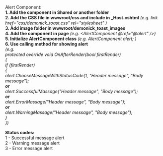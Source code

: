 Alert Component:  
**1. Add the component in Shared or another folder**  
**2. Add the CSS file in wwwroot/css and include in _Host.cshtml** _(e.g. link href="css/demonick_toast.css" rel="stylesheet" )_  
**3. Add image folder in wwwroot/demonick_toast_images**  
**4. Add the component in page** _(e.g. <AlertComponent @ref="@alert" />)_  
**5. Initialize AlertComponent class** _(e.g. AlertComponent alert; )_  
**6. Use calling method for showing alert**  
_(e.g.  
protected override void OnAfterRender(bool firstRender)  
    {  
        if (firstRender)  
        {  
            alert.ChooseMessageWithStatusCode(1, "Header message", "Body message");  
**or**  
            alert.SuccessfulMassage("Header message", "Body message");  
**or**  
            alert.ErrorMassage("Header message", "Body message");  
**or**  
            alert.WarningMassage("Header message", "Body message");  
        }  
    })_  

**Status codes:**  
1 - Successful message alert  
2 - Warning message alert  
3 - Error message alert  
